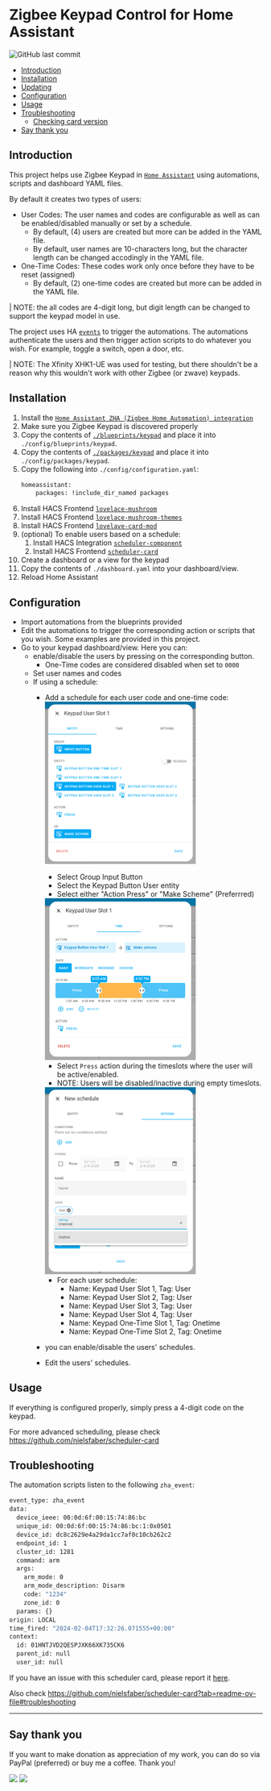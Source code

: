 # Zigbee Keypad Control for Home Assistant <!-- omit in TOC -->
![GitHub last commit](https://img.shields.io/github/last-commit/LenirSantiago/HA-Zigbee-Keypad-Xfinity-xhk1-ue)

- [Introduction](#introduction)
- [Installation](#installation)
- [Updating](#updating)
- [Configuration](#configuration)
- [Usage](#usage)
- [Troubleshooting](#troubleshooting)
  - [Checking card version](#checking-card-version)
- [Say thank you](#say-thank-you)

## Introduction
This project helps use Zigbee Keypad in [`Home Assistant`](https://www.home-assistant.io/) using automations, scripts and dashboard YAML files.

By default it creates two types of users: 
- User Codes: The user names and codes are configurable as well as can be enabled/disabled manually or set by a schedule. 
    - By default, (4) users are created but more can be added in the YAML file.
    - By default, user names are 10-characters long, but the character length can be changed accodingly in the YAML file.
- One-Time Codes: These codes work only once before they have to be reset (assigned)
    - By default, (2) one-time codes are created but more can be added in the YAML file.

| NOTE: the all codes are 4-digit long, but digit length can be changed to support the keypad model in use.

The project uses HA [`events`](https://www.home-assistant.io/docs/configuration/events/) to trigger the automations. The automations authenticate the users and then trigger action scripts to do whatever you wish. For example, toggle a switch, open a door, etc.

| NOTE: The Xfinity XHK1-UE was used for testing, but there shouldn't be a reason why this wouldn't work with other Zigbee (or zwave) keypads.

## Installation
1. Install the [`Home Assistant ZHA (Zigbee Home Automation) integration`](https://www.home-assistant.io/integrations/zha/)
2. Make sure you Zigbee Keypad is discovered properly
2. Copy the contents of [`./blueprints/keypad`](https://github.com/LenirSantiago/HA-Zigbee-Keypad-Xfinity-xhk1-ue/tree/main) and place it into `./config/blueprints/keypad`.  
3. Copy the contents of  [`./packages/keypad`](https://github.com/LenirSantiago/HA-Zigbee-Keypad-Xfinity-xhk1-ue/tree/main) and place it into `./config/packages/keypad`.  
4. Copy the following into `./config/configuration.yaml`:
    ```bash
    homeassistant:  
        packages: !include_dir_named packages
    ```
5. Install HACS Frontend [`lovelace-mushroom`](https://github.com/piitaya/lovelace-mushroom)
6. Install HACS Frontend [`lovelace-mushroom-themes`](https://github.com/piitaya/lovelace-mushroom-themes)
7. Install HACS Frontend [`lovelave-card-mod`](https://github.com/thomasloven/lovelace-card-mod)
8. (optional) To enable users based on a schedule:  
    1. Install HACS Integration [`scheduler-component`](https://github.com/nielsfaber/scheduler-component)  
    2. Install HACS Frontend [`scheduler-card`](https://github.com/nielsfaber/scheduler-card)
9. Create a dashboard or a view for the keypad
10. Copy the contents of `./dashboard.yaml` into your dashboard/view.
10. Reload Home Assistant

## Configuration
- Import automations from the blueprints provided
- Edit the automations to trigger the corresponding action or scripts that you wish. Some examples are provided in this project.
- Go to your keypad dashboard/view. Here you can:
    - enable/disable the users by pressing on the corresponding button. 
        - One-Time codes are considered disabled when set to `0000`
    - Set user names and codes
    - If using a schedule:
      - Add a schedule for each user code and one-time code:  
          <img src="https://github.com/LenirSantiago/HA-Zigbee-Keypad/blob/main/images/configure_entity.png" width="300"/>  
          - Select Group Input Button  
          - Select the Keypad Button User entity  
          - Select either "Action Press" or "Make Scheme" (Preferrred)  
          <img src="https://github.com/LenirSantiago/HA-Zigbee-Keypad/blob/main/images/configure_time.png" width="300" />

          - Select `Press` action during the timeslots where the user will be active/enabled.  
          - NOTE: Users will be disabled/inactive during empty timeslots.  
          <img src="https://github.com/LenirSantiago/HA-Zigbee-Keypad/blob/main/images/configure_options.png" width="300" />

          - For each user schedule:
            - Name: Keypad User Slot 1, Tag: User
            - Name: Keypad User Slot 2, Tag: User
            - Name: Keypad User Slot 3, Tag: User
            - Name: Keypad User Slot 4, Tag: User
            - Name: Keypad One-Time Slot 1, Tag: Onetime
            - Name: Keypad One-Time Slot 2, Tag: Onetime
      - you can enable/disable the users' schedules.
      - Edit the users' schedules.

## Usage

If everything is configured properly, simply press a 4-digit code on the keypad.

For more advanced scheduling, please check https://github.com/nielsfaber/scheduler-card

## Troubleshooting

The automation scripts listen to the following `zha_event`:
```bash
event_type: zha_event
data:
  device_ieee: 00:0d:6f:00:15:74:86:bc
  unique_id: 00:0d:6f:00:15:74:86:bc:1:0x0501
  device_id: dc8c2629e4a29da1cc7af0c10cb262c2
  endpoint_id: 1
  cluster_id: 1281
  command: arm
  args:
    arm_mode: 0
    arm_mode_description: Disarm
    code: "1234"
    zone_id: 0
  params: {}
origin: LOCAL
time_fired: "2024-02-04T17:32:26.071555+00:00"
context:
  id: 01HNTJVD2QESPJXK66XK735CK6
  parent_id: null
  user_id: null
```

If you have an issue with this scheduler card, please report it [here](https://github.com/nielsfaber/scheduler-card/issues).

Also check https://github.com/nielsfaber/scheduler-card?tab=readme-ov-file#troubleshooting


---


## Say thank you
If you want to make donation as appreciation of my work, you can do so via PayPal (preferred) or buy me a coffee. Thank you!

<a href="https://www.paypal.com/donate/?hosted_button_id=DR8A2V27EZYVN" target="_blank"><img src="https://www.paypalobjects.com/en_US/i/btn/btn_donateCC_LG.gif" width="150" /></a>
<a href="https://www.buymeacoffee.com/lenirsantiago" target="_blank"><img src="https://www.buymeacoffee.com/assets/img/custom_images/orange_img.png"></a>
